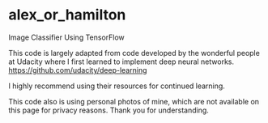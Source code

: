 # alex_or_hamilton
Image Classifier Using TensorFlow

This code is largely adapted from code developed by the wonderful people at Udacity where I first learned to implement deep neural networks. 
https://github.com/udacity/deep-learning

I highly recommend using their resources for continued learning. 

This code also is using personal photos of mine, which are not available on this page for privacy reasons. Thank you for understanding. 
